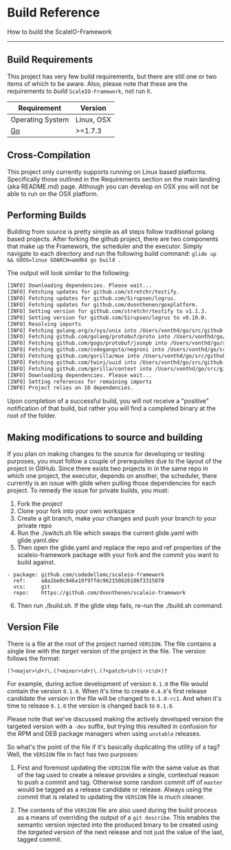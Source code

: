 # Build Reference

How to build the ScaleIO-Framework

---

## Build Requirements
This project has very few build requirements, but there are still one or two
items of which to be aware. Also, please note that these are the requirements to
*build* `ScaleIO-Framework`, not run it.

Requirement | Version
------------|--------
Operating System | Linux, OSX
[Go](https://golang.org/) | >=1.7.3

## Cross-Compilation
This project only currently supports running on Linux based platforms. Specifically
those outlined in the Requirements section on the main landing (aka README.md)
page. Although you can develop on OSX you will not be able to run on the OSX
platform.

## Performing Builds
Building from source is pretty simple as all steps follow traditional golang
based projects. After forking the github project, there are two components that
make up the Framework, the scheduler and the executor. Simply navigate to each
directory and run the following build command:
`glide up && GOOS=linux GOARCH=amd64 go build .`

The output will look similar to the following:

```sh
[INFO] Downloading dependencies. Please wait...
[INFO] Fetching updates for github.com/stretchr/testify.
[INFO] Fetching updates for github.com/Sirupsen/logrus.
[INFO] Fetching updates for github.com/dvonthenen/goxplatform.
[INFO] Setting version for github.com/stretchr/testify to v1.1.3.
[INFO] Setting version for github.com/Sirupsen/logrus to v0.10.0.
[INFO] Resolving imports
[INFO] Fetching golang.org/x/sys/unix into /Users/vonthd/go/src/github.com/codedellemc/scaleio-framework/scaleio-scheduler/vendor
[INFO] Fetching github.com/golang/protobuf/proto into /Users/vonthd/go/src/github.com/codedellemc/scaleio-framework/scaleio-scheduler/vendor
[INFO] Fetching github.com/gogo/protobuf/jsonpb into /Users/vonthd/go/src/github.com/codedellemc/scaleio-framework/scaleio-scheduler/vendor
[INFO] Fetching github.com/codegangsta/negroni into /Users/vonthd/go/src/github.com/codedellemc/scaleio-framework/scaleio-scheduler/vendor
[INFO] Fetching github.com/gorilla/mux into /Users/vonthd/go/src/github.com/codedellemc/scaleio-framework/scaleio-scheduler/vendor
[INFO] Fetching github.com/twinj/uuid into /Users/vonthd/go/src/github.com/codedellemc/scaleio-framework/scaleio-scheduler/vendor
[INFO] Fetching github.com/gorilla/context into /Users/vonthd/go/src/github.com/codedellemc/scaleio-framework/scaleio-scheduler/vendor
[INFO] Downloading dependencies. Please wait...
[INFO] Setting references for remaining imports
[INFO] Project relies on 10 dependencies.
```

Upon completion of a successful build, you will not receive a "positive" notification
of that build, but rather you will find a completed binary at the root of the
folder.

## Making modifications to source and building
If you plan on making changes to the source for developing or testing purposes,
you must follow a couple of prerequisites due to the layout of the project in
GitHub. Since there exists two projects in in the same repo in which one project,
the executor, depends on another, the scheduler, there currently is an issue with
glide when pulling those dependencies for each project. To remedy the issue for
private builds, you must:

1. Fork the project
2. Clone your fork into your own workspace
3. Create a git branch, make your changes and push your branch to your private repo
4. Run the ./switch.sh file which swaps the current glide.yaml with glide.yaml.dev
5. Then open the glide.yaml and replace the repo and ref properties of the scaleio-framework package with your fork and the commit you want to build against.
  ```
  - package: github.com/codedellemc/scaleio-framework
    ref:     a8a1be0c946a19f97fdc962150626186f3315078
    vcs:     git
    repo:    https://github.com/dvonthenen/scaleio-framework
  ```
6. Then run ./build.sh. If the glide step fails, re-run the ./build.sh command.

## Version File
There is a file at the root of the project named `VERSION`. The file contains
a single line with the *target* version of the project in the file. The version
follows the format:

  `(?<major>\d+)\.(?<minor>\d+)\.(?<patch>\d+)(-rc\d+)?`

For example, during active development of version `0.1.0` the file would
contain the version `0.1.0`. When it's time to create `0.4.0`'s first
release candidate the version in the file will be changed to `0.1.0-rc1`. And
when it's time to release `0.1.0` the version is changed back to `0.1.0`.

Please note that we've discussed making the actively developed version the
targeted version with a `-dev` suffix, but trying this resulted in confusion
for the RPM and DEB package managers when using `unstable` releases.

So what's the point of the file if it's basically duplicating the utility of a
tag? Well, the `VERSION` file in fact has two purposes:

  1. First and foremost updating the `VERSION` file with the same value as that
     of the tag used to create a release provides a single, contextual reason to
     push a commit and tag. Otherwise some random commit off of `master` would
     be tagged as a release candidate or release. Always using the commit that
     is related to updating the `VERSION` file is much cleaner.

  2. The contents of the `VERSION` file are also used during the build process
     as a means of overriding the output of a `git describe`. This enables the
     semantic version injected into the produced binary to be created using
     the *targeted* version of the next release and not just the value of the
     last, tagged commit.

